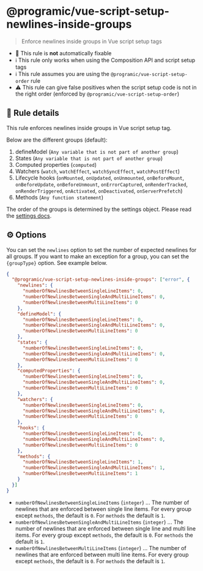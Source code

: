 # @programic/vue-script-setup-newlines-inside-groups

> Enforce newlines inside groups in Vue script setup tags

- :hammer: This rule is **not** automatically fixable
- :information_source: This rule only works when using the Composition API and script setup tags
- :information_source: This rule assumes you are using the `@programic/vue-script-setup-order` rule
- :warning: This rule can give false positives when the script setup code is not in the right order (enforced by `@programic/vue-script-setup-order`)

## :book: Rule details
This rule enforces newlines inside groups in Vue script setup tag.

Below are the different groups (default):
1. defineModel (`Any variable that is not part of another group`)
2. States (`Any variable that is not part of another group`)
3. Computed properties (`computed`)
4. Watchers (`watch`, `watchEffect`, `watchSyncEffect`, `watchPostEffect`)
5. Lifecycle hooks (`onMounted`, `onUpdated`, `onUnmounted`, `onBeforeMount`, `onBeforeUpdate`, `onBeforeUnmount`, `onErrorCaptured`, `onRenderTracked`, `onRenderTriggered`, `onActivated`, `onDeactivated`, `onServerPrefetch`)
6. Methods (`Any function statement`)

The order of the groups is determined by the settings object. Please read the [settings docs](https://github.com/programic/eslint-plugin/blob/master/docs/settings.md).

## :gear: Options
You can set the `newlines` option to set the number of expected newlines for all groups. If you want to make an exception for a group, you can set the `{groupType}` option. See example below.

```json
{
  "@programic/vue-script-setup-newlines-inside-groups": ["error", {
    "newlines": {
      "numberOfNewlinesBetweenSingleLineItems": 0,
      "numberOfNewlinesBetweenSingleAndMultiLineItems": 0,
      "numberOfNewlinesBetweenMultiLineItems": 0
    },
    "defineModel": {
      "numberOfNewlinesBetweenSingleLineItems": 0,
      "numberOfNewlinesBetweenSingleAndMultiLineItems": 0,
      "numberOfNewlinesBetweenMultiLineItems": 0
    },
    "states": {
      "numberOfNewlinesBetweenSingleLineItems": 0,
      "numberOfNewlinesBetweenSingleAndMultiLineItems": 0,
      "numberOfNewlinesBetweenMultiLineItems": 0
    },
    "computedProperties": {
      "numberOfNewlinesBetweenSingleLineItems": 0,
      "numberOfNewlinesBetweenSingleAndMultiLineItems": 0,
      "numberOfNewlinesBetweenMultiLineItems": 0
    },
    "watchers": {
      "numberOfNewlinesBetweenSingleLineItems": 0,
      "numberOfNewlinesBetweenSingleAndMultiLineItems": 0,
      "numberOfNewlinesBetweenMultiLineItems": 0
    },
    "hooks": {
      "numberOfNewlinesBetweenSingleLineItems": 0,
      "numberOfNewlinesBetweenSingleAndMultiLineItems": 0,
      "numberOfNewlinesBetweenMultiLineItems": 0
    },
    "methods": {
      "numberOfNewlinesBetweenSingleLineItems": 1,
      "numberOfNewlinesBetweenSingleAndMultiLineItems": 1,
      "numberOfNewlinesBetweenMultiLineItems": 1
    }
  }]
}
```

- `numberOfNewlinesBetweenSingleLineItems` (`integer`) ... The number of newlines that are enforced between single line items. For every group except `methods`, the default is `0`. For `methods` the default is `1`.
- `numberOfNewlinesBetweenSingleAndMultiLineItems` (`integer`) ... The number of newlines that are enforced between single line and multi line items. For every group except `methods`, the default is `0`. For `methods` the default is `1`.
- `numberOfNewlinesBetweenMultiLineItems` (`integer`) ... The number of newlines that are enforced between multi line items. For every group except `methods`, the default is `0`. For `methods` the default is `1`.
